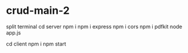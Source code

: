 # crud-main-2
split terminal
cd server
npm i 
npm i express
npm i cors 
npm i pdfkit
node app.js

cd client
npm i
npm start

